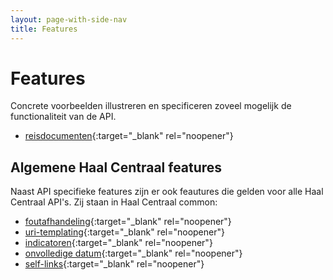 ```yaml
---
layout: page-with-side-nav
title: Features
---
```

# Features
Concrete voorbeelden illustreren en specificeren zoveel mogelijk de functionaliteit van de API.

- [reisdocumenten](https://github.com/VNG-Realisatie/Haal-Centraal-Reisdocumenten-bevragen/blob/master/features/reisdocumenten.feature){:target="_blank" rel="noopener"}

## Algemene Haal Centraal features
Naast API specifieke features zijn er ook feautures die gelden voor alle Haal Centraal API's. Zij staan in Haal Centraal common:
- [foutafhandeling](https://github.com/VNG-Realisatie/Haal-Centraal-common/blob/master/features/foutafhandeling.feature){:target="_blank" rel="noopener"}
- [uri-templating](https://github.com/VNG-Realisatie/Haal-Centraal-common/blob/master/features/uri-templating.feature){:target="_blank" rel="noopener"}
- [indicatoren](https://github.com/VNG-Realisatie/Haal-Centraal-common/blob/master/features/indicatoren.feature){:target="_blank" rel="noopener"}
- [onvolledige datum](https://github.com/VNG-Realisatie/Haal-Centraal-common/blob/master/features/onvolledige_datum.feature){:target="_blank" rel="noopener"}
- [self-links](https://github.com/VNG-Realisatie/Haal-Centraal-common/blob/master/features/self-links.feature){:target="_blank" rel="noopener"}
